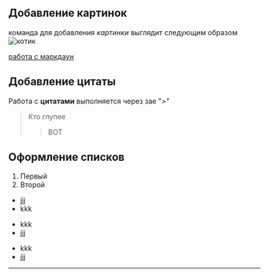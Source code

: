 ## Добавление картинок ##
команда для добавления *картинки* выглядит следующим образом
![котик](https://funart.pro/uploads/posts/2021-07/1626361117_6-funart-pro-p-kotik-v-ochkakh-zhivotnie-krasivo-foto-12.jpg)

[работа с маркдаун](https://lifehacker.ru/chto-takoe-markdown/)

## Добавление цитаты
Работа с **цитатами** выполняется через зае ">"
>Кто глупее
>> ВОТ

## Оформление списков

1. Первый
2. Второй

* jjj
* kkk

- kkk
- jjj

+ kkk
+ jjj

***

